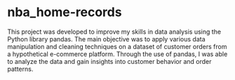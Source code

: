 # nba_home-records

This project was developed to improve my skills in data analysis using the Python library pandas. The main objective was to apply various data manipulation and cleaning techniques on a dataset of customer orders from a hypothetical e-commerce platform. Through the use of pandas, I was able to analyze the data and gain insights into customer behavior and order patterns.
